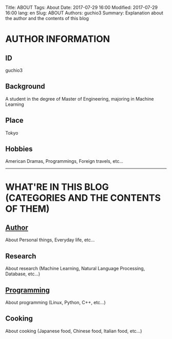 Title: ABOUT
Tags: About
Date: 2017-07-29 16:00
Modified: 2017-07-29 16:00
lang: en
Slug: ABOUT
Authors: guchio3
Summary: Explanation about the author and the contents of this blog


# AUTHOR INFORMATION
## ID
guchio3
## Background
A student in the degree of Master of Engineering, majoring in Machine Learning
## Place
Tokyo
## Hobbies
American Dramas, Programmings, Foreign travels, etc...
 

___
# WHAT'RE IN THIS BLOG (CATEGORIES AND THE CONTENTS OF THEM)
## [Author]({tag}About)
About Personal things, Everyday life, etc...
## Research
About research (Machine Learning, Natural Language Processing, Database, etc...)
## [Programming]({category}Programming)
About programming (Linux, Python, C++, etc...)
## Cooking
About cooking (Japanese food, Chinese food, Italian food, etc...)
